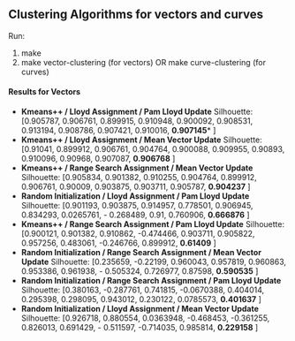 ## Clustering Algorithms for vectors and curves

Run:
1. make
2. make vector-clustering (for vectors) OR make curve-clustering (for curves)

#### Results for Vectors
- **Kmeans++ / Lloyd Assignment / Pam Lloyd Update**
  Silhouette: [0.905787, 0.906761, 0.899915, 0.910948, 0.900092, 0.908531, 0.913194,
0.908786, 0.907421, 0.910016, **0.907145*** ]
- **Kmeans++ / Lloyd Assignment / Mean Vector Update**
Silhouette: [0.91041, 0.899912, 0.906761, 0.904764, 0.900088, 0.909955, 0.90893,
0.910096, 0.90968, 0.907087, **0.906768** ]
- **Kmeans++ / Range Search Assignment / Mean Vector Update**
Silhouette: [0.905834, 0.901382, 0.910255, 0.904764, 0.899912, 0.906761, 0.90009,
0.903875, 0.903711, 0.905787, **0.904237** ]
- **Random Initialization / Lloyd Assignment / Pam Lloyd Update**
Silhouette: [0.901193, 0.903875, 0.914957, 0.778501, 0.906945, 0.834293, 0.0265761, -
0.268489, 0.91, 0.760906, **0.666876** ]
- **Kmeans++ / Range Search Assignment / Pam Lloyd Update**
Silhouette: [0.900121, 0.901382, 0.910862, -0.474466, 0.903711, 0.905822, 0.957256,
0.483061, -0.246766, 0.899912, **0.61409** ]
- **Random Initialization / Range Search Assignment / Mean Vector Update**
Silhouette: [0.235659, -0.22199, 0.960043, 0.957819, 0.960863, 0.953386, 0.961938, -
0.505324, 0.726977, 0.87598, **0.590535** ]
- **Random Initialization / Range Search Assignment / Pam Lloyd Update**
Silhouette: [0.380163, -0.287761, 0.741815, -0.0670388, 0.404014, 0.295398, 0.298095,
0.943012, 0.230122, 0.0785573, **0.401637** ]
- **Random Initialization / Lloyd Assignment / Mean Vector Update**
Silhouette: [0.926718, 0.880554, 0.0363948, -0.468453, -0.361255, 0.826013, 0.691429, -
0.511597, -0.714035, 0.985814, **0.229158** ]

